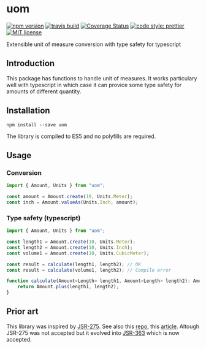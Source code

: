# uom

[![npm version][version-image]][version-url]
[![travis build][travis-image]][travis-url]
[![Coverage Status][coveralls-image]][coveralls-url]
[![code style: prettier][prettier-image]][prettier-url]
[![MIT license][license-image]][license-url]

Extensible unit of measure conversion with type safety for typescript

## Introduction

This package has functions to handle unit of measures. It works particulary well with typescript in which case it can provice some type safety for amounts of different quantity.

## Installation

`npm install --save uom`

The library is compiled to ES5 and no polyfills are required.

## Usage

### Conversion

```js
import { Amount, Units } from "uom";

const amount = Amount.create(10, Units.Meter);
const inch = Amount.valueAs(Units.Inch, amount);
```

### Type safety (typescript)

```ts
import { Amount, Units } from "uom";

const length1 = Amount.create(10, Units.Meter);
const length2 = Amount.create(10, Units.Inch);
const volume1 = Amount.create(10, Units.CubicMeter);

const result = calculate(length1, length2); // OK
const result = calculate(volume1, length2); // Compile error

function calculate(Amount<Length> length1, Amount<Length> length2): Amount<Length> {
    return Amount.plus(length1, length2);
}
```

## Prior art

This library was inspired by [JSR-275](http://download.oracle.com/otn-pub/jcp/untis-0.6-edr-oth-JSpec/Units-v0.6_edr.pdf?AuthParam=1527941513_89b45d975b743c799d22105ff16f961b). See also this [repo](http://code.google.com/p/unitsofmeasure/), this [article](https://www.javaworld.com/article/2077770/core-java/introduction-to-jsr-275--measures-and-units.html). Altough JSR-275 was not accepted but it evolved into [JSR-363](http://www.baeldung.com/javax-measure) which is now accepted.

[version-image]: https://img.shields.io/npm/v/uom.svg?style=flat
[version-url]: https://www.npmjs.com/package/uom
[travis-image]: https://travis-ci.org/dividab/uom.svg?branch=master&style=flat
[travis-url]: https://travis-ci.org/dividab/uom
[coveralls-image]: https://coveralls.io/repos/github/dividab/uom/badge.svg?branch=master
[coveralls-url]: https://coveralls.io/github/dividab/uom?branch=master
[license-image]: https://img.shields.io/github/license/dividab/uom.svg?style=flat
[license-url]: https://opensource.org/licenses/MIT
[prettier-image]: https://img.shields.io/badge/code_style-prettier-ff69b4.svg?style=flat
[prettier-url]: https://github.com/prettier/prettier
